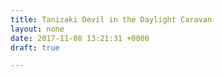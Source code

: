 ```yaml
---
title: Tanizaki Devil in the Daylight Caravan
layout: none
date: 2017-11-08 13:21:31 +0000
draft: true

---
```

